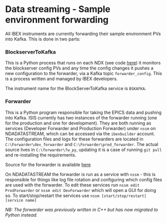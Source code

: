 # Data streaming - Sample environment forwarding

All IBEX instruments are currently forwarding their sample environment PVs into Kafka. This is done in two parts:

### BlockserverToKafka
This is a Python process that runs on each NDX (see code [here](https://github.com/ISISComputingGroup/EPICS-inst_servers/tree/master/BlockServerToKafka)) it monitors the blockserver config PVs and any time the config changes it pushes a new configuration to the forwarder, via a Kafka topic `forwarder_config`. This is a process written and managed by IBEX developers.

The instrument name for the BlockServerToKafka service is `BSKAFKA`. 

### Forwarder
This is a Python program responsible for taking the EPICS data and pushing into Kafka. ISIS currently has two instances of the forwarder running (one for the production and one for development). They are both running as services (Developer Forwarder and Production Forwarder) under `nssm` on NDADATASTREAM, which can be accessed via the `ibexbuilder` account. The configuration files and logs for these forwarders are located in `C:\Forwarder\dev_forwarder` and `C:\Forwarder\prod_forwarder`. The actual source lives in `C:\forwarder\fw_py`, updating it is a case of running `git pull` and re-installing the requirements. 

Source for the forwarder is available [here](https://github.com/ess-dmsc/forwarder)

On NDADATASTREAM the forwarder is run as a service with `nssm` - this is responsible for things like log file rotation and configuring which config files are used with the forwarder. To edit these services run `nssm edit ProdForwarder` or `nssm edit DevForwarder` which will open a GUI for doing so. 
To start/stop/restart the services use `nssm [start/stop/restart] [service name]` 

_NB: The forwarder was previously written in C++ but has now migrated to Python instead._